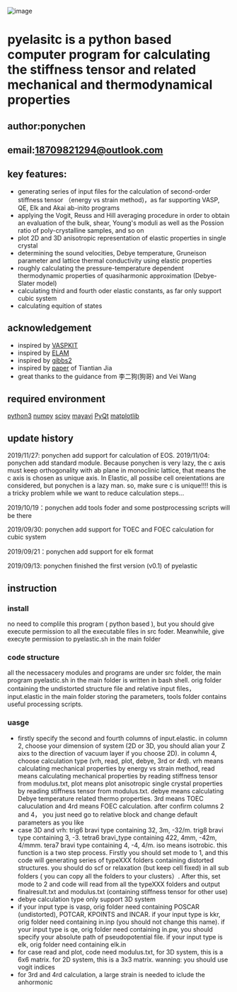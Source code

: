 ![image](https://github.com/ponychen123/software/blob/master/pyelastic/images/156835383594723.png)

# pyelasitc is a python based computer program for calculating the stiffness tensor and related mechanical and thermodynamical properties 

## author:ponychen

## email:18709821294@outlook.com

## key features:
+ generating series of input files for the calculation of second-order stiffness tensor （energy vs strain method)，as far supporting VASP, QE, Elk and Akai ab-inito programs
+ applying the Vogit, Reuss and Hill averaging procedure in order to obtain an evaluation of the bulk, shear, Young's moduli as well as
the Possion ratio of poly-crystalline samples, and so on
+ plot 2D and 3D anisotropic representation of elastic properties in single crystal
+ determining the sound velocities, Debye temperature, Gruneison parameter and lattice thermal conductivity using elastic properties
+ roughly calculating the pressure-temperature dependent thermodynamic properties of quasiharmonic approximation (Debye-Slater model)
+ calculating third and fourth oder elastic constants, as far only support cubic system
+ calculating equition of states

## acknowledgement
+ inspired by [VASPKIT](http://vaspkit.com/)
+ inspired by [ELAM](https://www.sciencedirect.com/science/article/pii/S0010465510003401)
+ inspired by [gibbs2](https://www.sciencedirect.com/science/article/pii/S0010465511001652)
+ inspired by [paper](https://journals_aps.gg363.site/prb/abstract/10.1103/PhysRevB.95.155206) of Tiantian Jia
+ great thanks to the guidance from 李二狗(狗哥) and Vei Wang

## required environment
[python3](https://www.python.org/) [numpy](http://www.numpy.org/) [scipy](https://www.scipy.org/scipylib/index.html) [mayavi](http://docs.enthought.com/mayavi/mayavi/) [PyQt](https://sourceforge.net/projects/pyqt/files/PyQt5/) [matplotlib](https://matplotlib.org/)

## update history
2019/11/27: ponychen add support for calculation of EOS.
2019/11/04: ponychen add standard module. Because ponychen is very lazy, the c axis must keep orthogonality with ab plane in monoclinic
lattice, that means the c axis is chosen as unique axis. In Elastic, all possibe cell oreientations are considered, but ponychen is a lazy man. so, make sure c is unique!!!! this is a tricky problem while we want to reduce calculation steps...

2019/10/19：ponychen add tools foder and some postprocessing scripts will be there

2019/09/30: ponychen add support for TOEC and FOEC calculation for cubic system

2019/09/21：ponychen add support for elk format

2019/09/13: ponychen finished the first version (v0.1) of pyelastic

## instruction
### install
no need to complile this program ( python based ), but you should give execute permission to all the executable files in src foder. Meanwhile, give execyte permission to pyelastic.sh in the main folder
### code structure
all the necessacery modules and programs are under src folder, the main program pyelastic.sh in the main folder is written in bash shell. orig folder containing the undistorted structure file and relative input files，input.elastic in the main folder storing the parameters, tools folder contains useful processing scripts.
### uasge
+ firstly specify the second and fourth columns of input.elastic. in column 2, choose your dimension of system (2D or 3D, you should alian your Z aixs to the direction of vacuum layer if you choose 2D). in column 4, choose calculation type (vrh, read, plot, debye, 3rd or 4rd). vrh means calculating mechanical properties by energy vs strain method, read means calculating mechanical properties by reading stiffness tensor from modulus.txt, plot means plot anisotropic single crystal properties by reading stiffness tensor from modulus.txt.  debye means calculating Debye temperature related thermo properties. 3rd means TOEC caluculation and 4rd means FOEC calculation. after confirm columns 2 and 4， you just need go to relative block and change default parameters as you like
+ case 3D and vrh: trig6 bravi type containing 32, 3m, -32/m. trig8 bravi type containing 3, -3. tetra6 bravi_type containing 422, 4mm, -42m, 4/mmm. tera7 bravi type containing 4, -4, 4/m. iso means isotrobic. this function is a two step process. Firstly you should set mode to 1, and this code will generating series of typeXXX folders containing distorted structures. you should do scf or relaxation (but keep cell fixed) in all sub folders ( you can copy all the folders to your clusters）. After this, set mode to 2 and code will read from all the typeXXX folders and output finalresult.txt and modulus.txt (containing stiffness tensor for other use)
+ debye calculation type only support 3D system
+ if your input type is vasp, orig folder need containing POSCAR (undistorted), POTCAR, KPOINTS and INCAR. if your input type is kkr, orig folder need containing in.inp (you should not change this name). if your input type is qe, orig folder need containing in.pw, you should specify your absolute path of pseudopotential file. if your input type is elk, orig folder need containing elk.in
+ for case read and plot, code need modulus.txt, for 3D system, this is a 6x6 matrix. for 2D system, this is a 3x3 matrix. wanning: you should use vogit indices
+ for 3rd and 4rd calculation, a large strain is needed to iclude the anhormonic 
